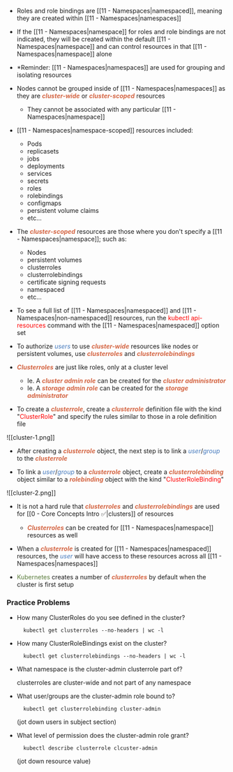 - Roles and role bindings are [[11 - Namespaces|namespaced]], meaning they are created within [[11 - Namespaces|namespaces]]

- If the [[11 - Namespaces|namespace]] for roles and role bindings are not indicated, they will be created within the default [[11 - Namespaces|namespace]] and can control resources in that [[11 - Namespaces|namespace]] alone

- *Reminder: [[11 - Namespaces|namespaces]] are used for grouping and isolating resources

- Nodes cannot be grouped inside of [[11 - Namespaces|namespaces]] as they are <b><i><span style="color:#d46644">cluster-wide</span></i></b> or <b><i><span style="color:#d46644">cluster-scoped</span></i></b> resources
	- They cannot be associated with any particular [[11 - Namespaces|namespace]]

- [[11 - Namespaces|namespace-scoped]] resources included:

	* Pods
	* replicasets
	* jobs
	* deployments
	* services
	* secrets
	* roles
	* rolebindings
	* configmaps
	* persistent volume claims
	* etc…

- The <b><i><span style="color:#d46644">cluster-scoped</span></i></b> resources are those where you don't specify a [[11 - Namespaces|namespace]]; such as:

	- Nodes
	- persistent volumes
	- clusterroles
	- clusterrolebindings
	- certificate signing requests
	- namespaced
	- etc…

- To see a full list of [[11 - Namespaces|namespaced]] and [[11 - Namespaces|non-namespaced]] resources, run the <span style="color:red">kubectl api-resources</span> command with the [[11 - Namespaces|namespaced]] option set

- To authorize <i><span style="color:#477bbe">users</span></i> to use <b><i><span style="color:#d46644">cluster-wide</span></i></b> resources like nodes or persistent volumes, use <b><i><span style="color:#d46644">clusterroles</span></i></b> and <b><i><span style="color:#d46644">clusterrolebindings</span></i></b>

- <b><i><span style="color:#d46644">Clusterroles</span></i></b> are just like roles, only at a cluster level
	- Ie. A <b><i><span style="color:#d46644">cluster admin role</span></i></b> can be created for the <b><i><span style="color:#d46644">cluster administrator</span></i></b>
	- Ie. A <b><i><span style="color:#d46644">storage admin role</span></i></b> can be created for the <b><i><span style="color:#d46644">storage administrator</span></i></b>

- To create a <b><i><span style="color:#d46644">clusterrole</span></i></b>, create a <b><i><span style="color:#d46644">clusterrole</span></i></b> definition file with the kind "<span style="color:red">ClusterRole</span>" and specify the rules similar to those in a role definition file

![[cluster-1.png]]

- After creating a <b><i><span style="color:#d46644">clusterrole</span></i></b> object, the next step is to link a <i><span style="color:#477bbe">user</span></i>/<i><span style="color:#477bbe">group</span></i> to the <b><i><span style="color:#d46644">clusterrole</span></i></b>

- To link a <i><span style="color:#477bbe">user</span></i>/<i><span style="color:#477bbe">group</span></i> to a <b><i><span style="color:#d46644">clusterrole</span></i></b> object, create a <b><i><span style="color:#d46644">clusterrolebinding</span></i></b> object similar to a <b><i><span style="color:#d46644">rolebinding</span></i></b> object with the kind "<span style="color:red">ClusterRoleBinding</span>"

![[cluster-2.png]]

- It is not a hard rule that <b><i><span style="color:#d46644">clusterroles</span></i></b> and <b><i><span style="color:#d46644">clusterrolebindings</span></i></b> are used for [[0 - Core Concepts Intro ✅|clusters]] of resources
	- <b><i><span style="color:#d46644">Clusterroles</span></i></b> can be created for [[11 - Namespaces|namespace]] resources as well

- When a <b><i><span style="color:#d46644">clusterrole</span></i></b> is created for [[11 - Namespaces|namespaced]] resources, the <i><span style="color:#477bbe">user</span></i> will have access to these resources across all [[11 - Namespaces|namespaces]]

- <span style="color:#5c7e3e">Kubernetes</span> creates a number of <b><i><span style="color:#d46644">clusterroles</span></i></b> by default when the cluster is first setup

### Practice Problems

- How many ClusterRoles do you see defined in the cluster?

		kubectl get clusterroles --no-headers | wc -l

- How many ClusterRoleBindings exist on the cluster?

		kubectl get clusterrolebindings --no-headers | wc -l

- What namespace is the cluster-admin clusterrole part of?

	clusterroles are cluster-wide and not part of any namespace

- What user/groups are the cluster-admin role bound to?

		kubectl get clusterrolebinding cluster-admin

	(jot down users in subject section)

- What level of permission does the cluster-admin role grant?

		kubectl describe clusterrole clcuster-admin

	(jot down resource value)